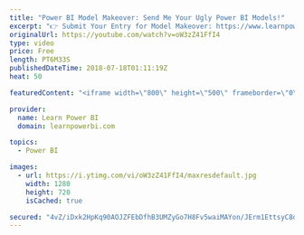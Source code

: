 ```yaml
---
title: "Power BI Model Makeover: Send Me Your Ugly Power BI Models!"
excerpt: "👉 Submit Your Entry for Model Makeover: https://www.learnpowerbi.com/makeover 👉 Join me for my 5-Day Power BI Challenge https://web.learnpowerbi.com/challenge/ ------------------------------------------------------------------- 👉 FREE Power BI Step-by-Step Tutorial http://www.learnpowerbi.com/bonus"
originalUrl: https://youtube.com/watch?v=oW3zZ41FfI4
type: video
price: Free
length: PT6M33S
publishedDateTime: 2018-07-18T01:11:19Z
heat: 50

featuredContent: "<iframe width=\"800\" height=\"500\" frameborder=\"0\" src=\"https://www.youtube.com/embed/oW3zZ41FfI4\" allow=\"accelerometer; autoplay; encrypted-media; gyroscope; picture-in-picture\" allowfullscreen></iframe>"

provider:
  name: Learn Power BI
  domain: learnpowerbi.com

topics:
  - Power BI

images:
  - url: https://i.ytimg.com/vi/oW3zZ41FfI4/maxresdefault.jpg
    width: 1280
    height: 720
    isCached: true

secured: "4vZ/iDxk2HpKq90AOJZFEbDfhB3UMZyGo7H8Fv5waiMAYon/JErm1EttsyC8dKcLojuKV7lo9o3qd6eXNidj/7bYtbsb0V6eQmHcsqPr+9E0F3L+rZmHF+3CpV3B5xQH+0XfI9g08WpeKDPp/6SD2iw+O4MSPhZruMEJEdBW5tBDqaUPqpNBVACRoj/DWru+8v0EeaogfV959fGBxRt/wvDK4d77roxLDMq0ln1Z6aHnzt7fh8J/vddggH2oOuSd5Hk461PtIRmpxVnVchVtxfdl42iCi5eaWstzXEojb6FJ45G4FoslVtEEPS8tBVbtJ8XA1dy+VkijyCcNSHABcVi6cn1Q3f4WZBrLHZ1NMGc81Xl+QF5NBLS3If4ZQyhnnxqLrbXyuLkvdoX4qFlnkrLukCrZw6AJloj+JLJdmVs=;KL5fCvEdqCQOs82JL/fzMg=="
---
```


